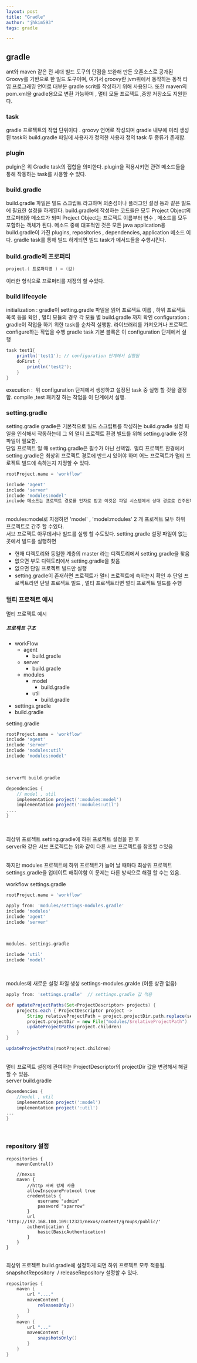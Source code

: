 ```yaml
---
layout: post
title: "Gradle"
author: "jhkim593"
tags: gradle

---
```


## gradle
ant와 maven 같은 전 세대 빌드 도구의 단점을 보완해 만든 오픈소스로 공개된 Groovy를 기반으로 한 빌드 도구이며,
여기서 groovy란 jvm위에서 동작하는 동적 타입 프로그래밍 언어로 대부분 gradle scrit를 작성하기 위해 사용된다.
또한 maven의 pom.xml을 gradle용으로 변환 가능하며 , 멀티 모듈 프로젝트 ,중앙 저장소도 지원한다.

### task
gradle 프로젝트의 작업 단위이다 .
groovy 언어로 작성되며 gradle 내부에 미리 생성된 task와 build.gradle 파일에 사용자가 정의한 사용자 정의 task 두 종류가 존재함. 

### plugin
pulgin은 위 Gradle task의 집합을 의미한다. plugin을 적용시키면 관련 메소드들을 통해 작동하는 task를 사용할 수 있다.

### build.gradle
build.gradle 파일은 빌드 스크립트 라고하며 의존성이나 플러그인 설정 등과 같은 빌드에 필요한 설정을 하게된다.
build.gradle에 작성하는 코드들은 모두 Project Object의 프로퍼티와 메소드가 되며 Project Object는 프로젝트 이름부터 변수 , 메소드를 모두 포함하는 객체가 된다.
메소드 중에 대표적인 것은 모든 java application용 build.gradle이 가진 plugins, repositories , dependencies, application 메소드 이다.
gradle task를 통해 빌드 하게되면 빌드 task가 메서드들을 수행시킨다.


### build.gradle에 프로퍼티
~~~gradle
project.( 프로퍼티명 ) = (값)
~~~
이러한 형식으로 프로퍼티를 재정의 할 수있다.


### build lifecycle
initialization : gradle이 setting.gradle 파일을 읽어 프로젝트 이름 , 하위 프로젝트 목록 등을 확인 , 멀티 모듈의 경우 각 모듈 별 build.gradle 까지 확인
configuration : gradle이 작업을 하기 위한 task를 순차적 실행함. 라이브러리를 가져오거나 프로젝트 configure하는 작업을 수행 gradle task 기본 블록은 이 configuration 단계에서 실행

~~~groovy
task test1{
    println('test1'); // configuration 단계에서 실행됨
    doFirst {
        println('test2');
    }
}
~~~

execution :  위 configuration 단계에서 생성하고 설정된 task 중 실행 할 것을 결정함. compile ,test 패키징 하는 작업을 이 단계에서 실행.


### setting.gradle
setting.gradle
gradle은 기본적으로 빌드 스크립트를 작성하는 build.gradle 설정 파일을 인식해서 작동하는데 그 외 멀티 프로젝트 환경 빌드를 위해 setting.gradle 설정 파일이 필요함.
<br>
단일 프로젝트 일 때 setting.gradle은 필수가 아닌 선택임.  멀티 프로젝트 환경에서 setting.gradle은 최상위 프로젝트 경로에 반드시 있어야 하며 어느 프로젝트가 멀티 프로젝트 빌드에 속하는지 지정할 수 있다.

~~~groovy
rootProject.name = 'workflow'

include 'agent'
include 'server'
include 'modules:model'
include 메소드는 프로젝트 경로를 인자로 받고 이것은 파일 시스템에서 상대 경로로 간주된다.  ex ) modules:mode → 최상위 프로젝트에서 상대 경로로 modules/model 디렉토리로 간주
~~~
<br>
modules:model로 지정하면 'model' , 'model:modules' 2 개 프로젝트 모두 하위 프로젝트로 간주 할 수있다.


<br>
서브 프로젝트 아무데서나 빌드를 실행 할 수도있다.
setting.gradle 설정 파일이 없는 곳에서 빌드를 실행하면

- 현재 디렉토리와 동일한 계층의 master 라는 디렉토리에서 setting.gradle을 찾음
- 없으면 부모 디렉토리에서 setting.gradle을 찾음
- 없으면 단일 프로젝트 빌드만 실행
- setting.gradle이 존재하면 프로젝트가 멀티 프로젝트에 속하는지 확인 후 단일 프로젝트라면 단일 프로젝트 빌드 , 멀티 프로젝트라면 멀티 프로젝트 빌드를 수행


### 멀티 프로젝트 예시
멀티 프로젝트 예시


##### 프로젝트 구조

- workFlow
  - agent
    - build.gradle
  - server
    - build.gradle
  - modules
    - model
      - build.gradle
    - util
      - build.gradle
- settings.gradle
- build.gradle



setting.gradle 

~~~groovy
rootProject.name = 'workflow'
include 'agent'
include 'server'
include 'modules:util'
include 'modules:model'
~~~

<br>

~~~groovy
server의 build.gradle

dependencies {
	// model , util
	implementation project(':modules:model')
	implementation project(':modules:util')
....
}
~~~
<br>


최상위 프로젝트 setting.gradle에 하위 프로젝트 설정을 한 후
<br>
server와 같은 서브 프로젝트는 위와 같이 다른 서브 프로젝트를 참조할 수있음

<br>
하지만 modules 프로젝트에 하위 프로젝트가 늘어 날 때마다 최상위 프로젝트 settings.gradle을 업데이트 해줘야함
이 문제는 다른 방식으로 해결 할 수는 있음.



workflow settings.gradle

~~~groovy
rootProject.name = 'workflow'

apply from: 'modules/settings-modules.gradle'
include 'modules'
include 'agent'
include 'server'
~~~

<br>

~~~groovy
modules. settings.gradle 

include 'util'
include 'model'
~~~
<br>

modules에 새로운 설정 파일 생성 settings-modules.gralde (이름 상관 없음) 

~~~groovy
apply from: 'settings.gradle'  // settings.gradle 값 적용

def updateProjectPaths(Set<ProjectDescriptor> projects) {
    projects.each { ProjectDescriptor project ->                                                     //projectDir = workflow경로 / util  ,  workflow경로 / model
        String relativeProjectPath = project.projectDir.path.replace(settingsDir.path, "")  
        project.projectDir = new File("modules/$relativeProjectPath")                                //projectDir = workflow 경로 / modules / util   , workflow경로 / modules / model
        updateProjectPaths(project.children)
    }
}

updateProjectPaths(rootProject.children)
~~~
<br>
멀티 프로젝트 설정에 관여하는 ProjectDescriptor의 projectDir 값을 변경해서 해결할 수 있음.

<br>
server build.gradle

~~~groovy
dependencies {
    //model , util
    implementation project(':model')
    implementation project(':util')
...
}
~~~
<br>

### repository 설정

~~~grovvy
repositories {
    mavenCentral()

    //nexus
    maven {
        //http 서버 강제 사용
        allowInsecureProtocol true
        credentials {
            username "admin"
            password "sparrow"
        }
        url 'http://192.168.100.109:12321/nexus/content/groups/public/'
        authentication {
            basic(BasicAuthentication)
        }
    }
}
~~~
<br>
최상위 프로젝트 build.gradle에 설정하게 되면 하위 프로젝트 모두 적용됨.

<br>
snapshotRepository  / releaseRepository 설정할 수 있다.

~~~groovy
repositories {
    maven {
        url "...."
        mavenContent {
            releasesOnly()
        }
    }
    maven {
        url "..."
        mavenContent {
            snapshotsOnly()
        }
    }
}

~~~
